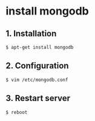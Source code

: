 # install mongodb

## 1. Installation
	$ apt-get install mongodb

## 2. Configuration
	$ vim /etc/mongodb.conf

## 3. Restart server
	$ reboot